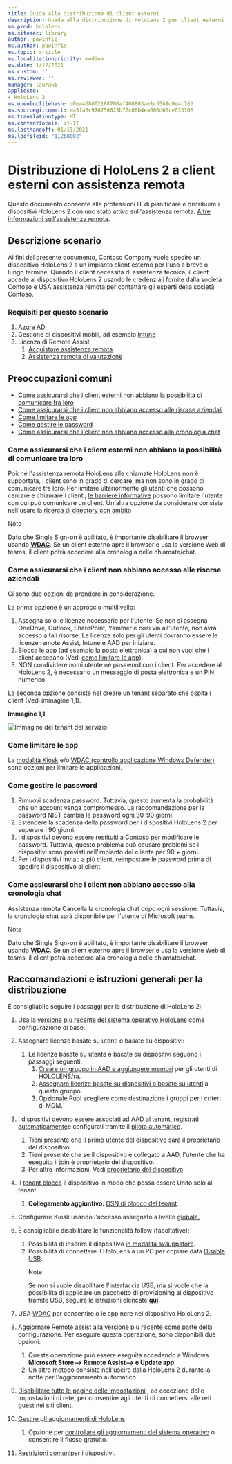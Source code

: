 ```yaml
---
title: Guida alla distribuzione di client esterni
description: Guida alla distribuzione di HoloLens 2 per client esterni (ad esempio, con assistenza remota)
ms.prod: hololens
ms.sitesec: library
author: pawinfie
ms.author: pawinfie
ms.topic: article
ms.localizationpriority: medium
ms.date: 1/12/2021
ms.custom: ''
ms.reviewer: ''
manager: laurawi
appliesto:
- HoloLens 2
ms.openlocfilehash: c0ea468df2188700af408803ae1c55b9d0e4c763
ms.sourcegitcommit: ea5fa6c970756025b77c00b4ea600d60ce033106
ms.translationtype: MT
ms.contentlocale: it-IT
ms.lasthandoff: 01/13/2021
ms.locfileid: "11268002"
---
```

# Distribuzione di HoloLens 2 a client esterni con assistenza remota

Questo documento consente alle professioni IT di pianificare e distribuire i dispositivi HoloLens 2 con uno stato attivo sull'assistenza remota. [Altre informazioni sull'assistenza remota](https://docs.microsoft.com/hololens/hololens2-cloud-connected-overview#learn-about-remote-assist).

## Descrizione scenario

Ai fini del presente documento, Contoso Company vuole spedire un dispositivo HoloLens 2 a un impianto client esterno per l'uso a breve o lungo termine. Quando il client necessita di assistenza tecnica, il client accede al dispositivo HoloLens 2 usando le credenziali fornite dalla società Contoso e USA assistenza remota per contattare gli esperti della società Contoso.

### Requisiti per questo scenario

1. [Azure AD](https://docs.microsoft.com/azure/active-directory/fundamentals/active-directory-whatis)
1. Gestione di dispositivi mobili, ad esempio [Intune](https://docs.microsoft.com/mem/intune/fundamentals/free-trial-sign-up)
1. Licenza di Remote Assist
    1. [Acquistare assistenza remota](https://docs.microsoft.com/dynamics365/mixed-reality/remote-assist/buy-remote-assist)
    1. [Assistenza remota di valutazione](https://docs.microsoft.com/dynamics365/mixed-reality/remote-assist/try-remote-assist)

## Preoccupazioni comuni

- [Come assicurarsi che i client esterni non abbiano la possibilità di comunicare tra loro](#how-to-ensure-that-external-clients-do-not-have-the-ability-to-communicate-with-one-another)
- [Come assicurarsi che i client non abbiano accesso alle risorse aziendali](#how-to-ensure-that-clients-do-not-have-access-to-company-resources)
- [Come limitare le app](#how-to-restrict-apps)
- [Come gestire le password](#how-to-manage-passwords)
- [Come assicurarsi che i client non abbiano accesso alla cronologia chat](#how-to-ensure-that-clients-do-not-have-access-to-chat-history)

### Come assicurarsi che i client esterni non abbiano la possibilità di comunicare tra loro

Poiché l'assistenza remota HoloLens alle chiamate HoloLens non è supportata, i client sono in grado di cercare, ma non sono in grado di comunicare tra loro. Per limitare ulteriormente gli utenti che possono cercare e chiamare i clienti,  [le barriere informative](https://docs.microsoft.com/microsoft-365/compliance/information-barriers?view=o365-worldwide) possono limitare l'utente con cui può comunicare un client. Un'altra opzione da considerare consiste nell'usare la [ricerca di directory con ambito](https://docs.microsoft.com/MicrosoftTeams/teams-scoped-directory-search)

 > [!NOTE]
> Dato che Single Sign-on è abilitato, è importante disabilitare il browser usando [**WDAC**](https://docs.microsoft.com/hololens/windows-defender-application-control-wdac). Se un client esterno apre il browser e usa la versione Web di teams, il client potrà accedere alla cronologia delle chiamate/chat.

### Come assicurarsi che i client non abbiano accesso alle risorse aziendali

Ci sono due opzioni da prendere in considerazione.

La prima opzione è un approccio multilivello:

1. Assegna solo le licenze necessarie per l'utente. Se non si assegna OneDrive, Outlook, SharePoint, Yammer e così via all'utente, non avrà accesso a tali risorse. Le licenze solo per gli utenti dovranno essere le licenze remote Assist, Intune e AAD per iniziare.
1. Blocca le app (ad esempio la posta elettronica) a cui non vuoi che i client accedano (Vedi [come limitare le app](#how-to-restrict-apps)).
1. NON condividere nomi utente né password con i client. Per accedere al HoloLens 2, è necessario un messaggio di posta elettronica e un PIN numerico.

La seconda opzione consiste nel creare un tenant separato che ospita i client (Vedi immagine 1,1).

**Immagine 1,1**

![Immagine del tenant del servizio](./images/hololens-service-tenant-image.png)

### Come limitare le app

La [modalità Kiosk](https://docs.microsoft.com/hololens/hololens-kiosk) e/o [WDAC (controllo applicazione Windows Defender)](https://docs.microsoft.com/hololens/windows-defender-application-control-wdac) sono opzioni per limitare le applicazioni.

### Come gestire le password

1. Rimuovi scadenza password. Tuttavia, questo aumenta la probabilità che un account venga compromesso. La raccomandazione per la password NIST cambia le password ogni 30-90 giorni.
1. Estendere la scadenza della password per i dispositivi HoloLens 2 per superare i 90 giorni.
1. I dispositivi devono essere restituiti a Contoso per modificare le password. Tuttavia, questo problema può causare problemi se i dispositivi sono previsti nell'impianto del cliente per 90 + giorni.  
1. Per i dispositivi inviati a più client, reimpostare le password prima di spedire il dispositivo ai client.

### Come assicurarsi che i client non abbiano accesso alla cronologia chat

Assistenza remota Cancella la cronologia chat dopo ogni sessione. Tuttavia, la cronologia chat sarà disponibile per l'utente di Microsoft teams.

> [!NOTE]
> Dato che Single Sign-on è abilitato, è importante disabilitare il browser usando [**WDAC**](https://docs.microsoft.com/hololens/windows-defender-application-control-wdac). Se un client esterno apre il browser e usa la versione Web di teams, il client potrà accedere alla cronologia delle chiamate/chat.

## Raccomandazioni e istruzioni generali per la distribuzione

È consigliabile seguire i passaggi per la distribuzione di HoloLens 2:

1. Usa la [versione più recente del sistema operativo HoloLens](https://aka.ms/hololens2download) come configurazione di base.
1. Assegnare licenze basate su utenti o basate su dispositivi:
    1. Le licenze basate su utente e basate su dispositivi seguono i passaggi seguenti:
        1. [Creare un gruppo in AAD e aggiungere membri](https://docs.microsoft.com/azure/active-directory/fundamentals/active-directory-groups-create-azure-portal#create-a-basic-group-and-add-members) per gli utenti di HOLOLENS/ra.
        1. [Assegnare licenze basate su dispositivi o basate su utenti](https://docs.microsoft.com/azure/active-directory/enterprise-users/licensing-groups-assign#:~:text=In%20this%20article%201%20Assign%20the%20required%20licenses,3%20Check%20for%20license%20problems%20and%20resolve%20them) a questo gruppo.
        1. Opzionale Puoi scegliere come destinazione i gruppi per i criteri di MDM.

1. I dispositivi devono essere associati ad AAD al tenant, [registrati automaticamente](https://docs.microsoft.com/hololens/hololens-enroll-mdm#auto-enrollment-in-mdm)e configurati tramite il [pilota automatico](https://docs.microsoft.com/hololens/hololens2-autopilot).
    1. Tieni presente che il primo utente del dispositivo sarà il proprietario del dispositivo.
    1. Tieni presente che se il dispositivo è collegato a AAD, l'utente che ha eseguito il join è proprietario del dispositivo.
    1. Per altre informazioni, Vedi [proprietario del dispositivo](https://docs.microsoft.com/hololens/security-adminless-os#device-owner).
1. Il [tenant blocca](https://docs.microsoft.com/hololens/hololens-release-notes#tenantlockdown-csp-and-autopilot) il dispositivo in modo che possa essere Unito solo al tenant.
    1. **Collegamento aggiuntivo:** [DSN di blocco del tenant](https://docs.microsoft.com/windows/client-management/mdm/tenantlockdown-csp).
1. Configurare Kiosk usando l'accesso assegnato a livello [globale.](https://docs.microsoft.com/hololens/hololens-global-assigned-access-kiosk)
1. È consigliabile disabilitare le funzionalità follow (facoltative):
    1. Possibilità di inserire il dispositivo [in modalità sviluppatore](https://docs.microsoft.com/windows/client-management/mdm/policy-csp-applicationmanagement#applicationmanagement-allowdeveloperunlock).
    1. Possibilità di connettere il HoloLens a un PC per copiare data [Disable USB](https://docs.microsoft.com/windows/client-management/mdm/policy-csp-connectivity#connectivity-allowusbconnection).
       > [!NOTE]
        > Se non si vuole disabilitare l'interfaccia USB, ma si vuole che la possibilità di applicare un pacchetto di provisioning al dispositivo tramite USB, seguire le istruzioni elencate [**qui**](https://docs.microsoft.com/windows/client-management/mdm/policy-csp-security#security-allowaddprovisioningpackage).

1. USA [WDAC](https://docs.microsoft.com/hololens/windows-defender-application-control-wdac) per consentire o le app nere nel dispositivo HoloLens 2.
1. Aggiornare Remote assist alla versione più recente come parte della configurazione. Per eseguire questa operazione, sono disponibili due opzioni:
    1. Questa operazione può essere eseguita accedendo a Windows **Microsoft Store--> Remote Assist--> e Update app**.
    1. Un altro metodo consiste nell'uscire dalla HoloLens 2 durante la notte per l'aggiornamento automatico.
1. [Disabilitare tutte le pagine delle impostazioni](https://docs.microsoft.com/hololens/settings-uri-list) , ad eccezione delle impostazioni di rete, per consentire agli utenti di connettersi alle reti guest nei siti client.
1. [Gestire gli aggiornamenti di HoloLens](https://docs.microsoft.com/hololens/hololens-updates)
    1. Opzione per [controllare gli aggiornamenti del sistema operativo](https://docs.microsoft.com/mem/intune/protect/windows-update-for-business-configure#create-and-assign-update-rings) o consentire il flusso gratuito.
1. [Restrizioni comuni](https://docs.microsoft.com/hololens/hololens-common-device-restrictions)per i dispositivi.
